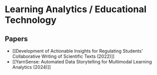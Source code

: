 # Learning Analytics / Educational Technology

## Papers

- [[Development of Actionable Insights for Regulating Students’ Collaborative Writing of Scientific Texts (2022)]]
- [[YarnSense: Automated Data Storytelling for Multimodal Learning Analytics (2024)]]
